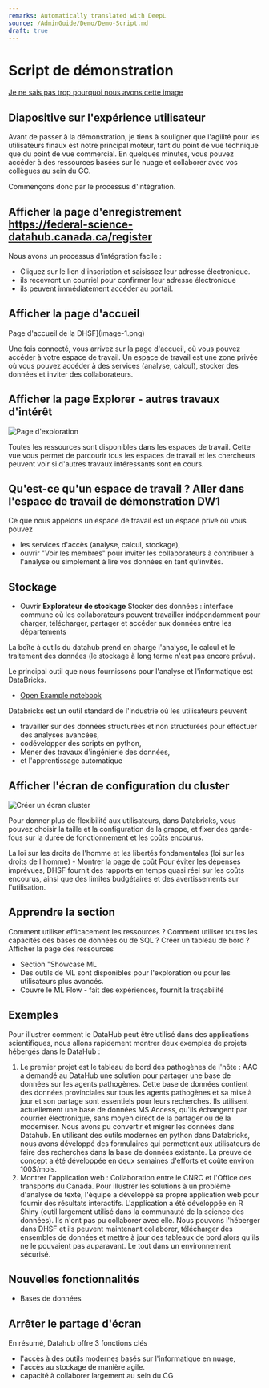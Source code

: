 ```yaml
---
remarks: Automatically translated with DeepL
source: /AdminGuide/Demo/Demo-Script.md
draft: true
---
```


# Script de démonstration

[Je ne sais pas trop pourquoi nous avons cette image](image.png)

## Diapositive sur l'expérience utilisateur

Avant de passer à la démonstration, je tiens à souligner que l'agilité pour les utilisateurs finaux est notre principal moteur, tant du point de vue technique que du point de vue commercial.  En quelques minutes, vous pouvez accéder à des ressources basées sur le nuage et collaborer avec vos collègues au sein du GC.

Commençons donc par le processus d'intégration.

## Afficher la page d'enregistrement https://federal-science-datahub.canada.ca/register

Nous avons un processus d'intégration facile :
- Cliquez sur le lien d'inscription et saisissez leur adresse électronique.  
- ils recevront un courriel pour confirmer leur adresse électronique
- ils peuvent immédiatement accéder au portail.

## Afficher la page d'accueil

Page d'accueil de la DHSF](image-1.png)

Une fois connecté, vous arrivez sur la page d'accueil, où vous pouvez accéder à votre espace de travail. Un espace de travail est une zone privée où vous pouvez accéder à des services (analyse, calcul), stocker des données et inviter des collaborateurs.

## Afficher la page Explorer - autres travaux d'intérêt

![Page d'exploration](image-2.png)

Toutes les ressources sont disponibles dans les espaces de travail. Cette vue vous permet de parcourir tous les espaces de travail et les chercheurs peuvent voir si d'autres travaux intéressants sont en cours.

## Qu'est-ce qu'un espace de travail ? Aller dans l'espace de travail de démonstration DW1

Ce que nous appelons un espace de travail est un espace privé où vous pouvez
- les services d'accès (analyse, calcul, stockage),
- ouvrir "Voir les membres" pour inviter les collaborateurs à contribuer à l'analyse ou simplement à lire vos données en tant qu'invités.

## Stockage

- Ouvrir __Explorateur de stockage__ Stocker des données : interface commune où les collaborateurs peuvent travailler indépendamment pour charger, télécharger, partager et accéder aux données entre les départements

La boîte à outils du datahub prend en charge l'analyse, le calcul et le traitement des données (le stockage à long terme n'est pas encore prévu).

Le principal outil que nous fournissons pour l'analyse et l'informatique est DataBricks.
- [Open Example notebook](https://adb-1078013913864941.1.azuredatabricks.net/?o=1078013913864941#notebook/3052776818088804/command/3052776818088818)

Databricks est un outil standard de l'industrie où les utilisateurs peuvent
- travailler sur des données structurées et non structurées pour effectuer des analyses avancées,
- codévelopper des scripts en python,
- Mener des travaux d'ingénierie des données,
- et l'apprentissage automatique

## Afficher l'écran de configuration du cluster

![Créer un écran cluster](image-3.png)

Pour donner plus de flexibilité aux utilisateurs, dans Databricks, vous pouvez choisir la taille et la configuration de la grappe, et fixer des garde-fous sur la durée de fonctionnement et les coûts encourus.

La loi sur les droits de l'homme et les libertés fondamentales (loi sur les droits de l'homme) - Montrer la page de coût
Pour éviter les dépenses imprévues, DHSF fournit des rapports en temps quasi réel sur les coûts encourus, ainsi que des limites budgétaires et des avertissements sur l'utilisation.

## Apprendre la section

Comment utiliser efficacement les ressources ? Comment utiliser toutes les capacités des bases de données ou de SQL ? Créer un tableau de bord ? Afficher la page des ressources
- Section "Showcase ML
- Des outils de ML sont disponibles pour l'exploration ou pour les utilisateurs plus avancés.
- Couvre le ML Flow - fait des expériences, fournit la traçabilité

## Exemples

Pour illustrer comment le DataHub peut être utilisé dans des applications scientifiques, nous allons rapidement montrer deux exemples de projets hébergés dans le DataHub :
1. Le premier projet est le tableau de bord des pathogènes de l'hôte : AAC a demandé au DataHub une solution pour partager une base de données sur les agents pathogènes. Cette base de données contient des données provinciales sur tous les agents pathogènes et sa mise à jour et son partage sont essentiels pour leurs recherches. Ils utilisent actuellement une base de données MS Access, qu'ils échangent par courrier électronique, sans moyen direct de la partager ou de la moderniser.  Nous avons pu convertir et migrer les données dans Datahub.  En utilisant des outils modernes en python dans Databricks, nous avons développé des formulaires qui permettent aux utilisateurs de faire des recherches dans la base de données existante. La preuve de concept a été développée en deux semaines d'efforts et coûte environ 100$/mois.
1. Montrer l'application web : Collaboration entre le CNRC et l'Office des transports du Canada. Pour illustrer les solutions à un problème d'analyse de texte, l'équipe a développé sa propre application web pour fournir des résultats interactifs. L'application a été développée en R Shiny (outil largement utilisé dans la communauté de la science des données).  Ils n'ont pas pu collaborer avec elle.  Nous pouvons l'héberger dans DHSF et ils peuvent maintenant collaborer, télécharger des ensembles de données et mettre à jour des tableaux de bord alors qu'ils ne le pouvaient pas auparavant.  Le tout dans un environnement sécurisé.

## Nouvelles fonctionnalités

- Bases de données

## Arrêter le partage d'écran

En résumé, Datahub offre 3 fonctions clés
- l'accès à des outils modernes basés sur l'informatique en nuage,
- l'accès au stockage de manière agile.  
- capacité à collaborer largement au sein du CG


